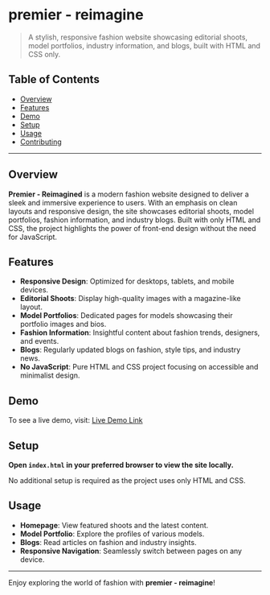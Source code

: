 # premier - reimagine

> A stylish, responsive fashion website showcasing editorial shoots, model portfolios, industry information, and blogs, built with HTML and CSS only.

## Table of Contents

- [Overview](#overview)
- [Features](#features)
- [Demo](#demo)
- [Setup](#setup)
- [Usage](#usage)
- [Contributing](#contributing)

---

## Overview

**Premier - Reimagined** is a modern fashion website designed to deliver a sleek and immersive experience to users. With an emphasis on clean layouts and responsive design, the site showcases editorial shoots, model portfolios, fashion information, and industry blogs. Built with only HTML and CSS, the project highlights the power of front-end design without the need for JavaScript.

## Features

- **Responsive Design**: Optimized for desktops, tablets, and mobile devices.
- **Editorial Shoots**: Display high-quality images with a magazine-like layout.
- **Model Portfolios**: Dedicated pages for models showcasing their portfolio images and bios.
- **Fashion Information**: Insightful content about fashion trends, designers, and events.
- **Blogs**: Regularly updated blogs on fashion, style tips, and industry news.
- **No JavaScript**: Pure HTML and CSS project focusing on accessible and minimalist design.

## Demo

To see a live demo, visit: [Live Demo Link](#)

## Setup

**Open `index.html` in your preferred browser to view the site locally.**

No additional setup is required as the project uses only HTML and CSS.

## Usage

- **Homepage**: View featured shoots and the latest content.
- **Model Portfolio**: Explore the profiles of various models.
- **Blogs**: Read articles on fashion and industry insights.
- **Responsive Navigation**: Seamlessly switch between pages on any device.

---

Enjoy exploring the world of fashion with **premier - reimagine**!
